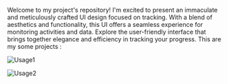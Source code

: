 Welcome to my project's repository! I'm excited to present an immaculate and meticulously crafted UI design focused on tracking. 
With a blend of aesthetics and functionality, this UI offers a seamless experience for monitoring activities and data.
Explore the user-friendly interface that brings together elegance and efficiency in tracking your progress.
This are my some projects :


![Usage1](https://cdn.dribbble.com/userupload/5539092/file/original-d984307e700c3f5d0805793d614c4bb8.png?resize=640x480&vertical=center)

![Usage2](https://img.freepik.com/free-vector/gradient-dark-mode-app-template_52683-118063.jpg?size=626&ext=jpg&ga=GA1.1.556013202.1693216961&semt=ais)
